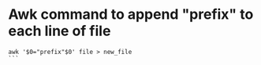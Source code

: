 # Awk command to append "prefix" to each line of file 
````
awk '$0="prefix"$0' file > new_file
```
